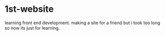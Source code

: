 # 1st-website
learning front end development. making a site for a friend but i took too long so now its just for learning.
